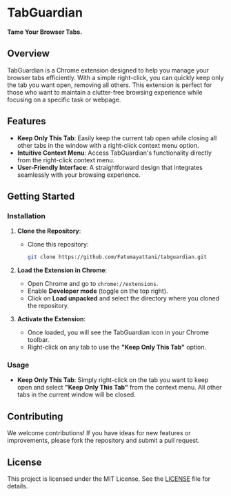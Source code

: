 # TabGuardian

**Tame Your Browser Tabs.**

## Overview

TabGuardian is a Chrome extension designed to help you manage your browser tabs efficiently. With a simple right-click, you can quickly keep only the tab you want open, removing all others. This extension is perfect for those who want to maintain a clutter-free browsing experience while focusing on a specific task or webpage.

## Features

- **Keep Only This Tab**: Easily keep the current tab open while closing all other tabs in the window with a right-click context menu option.
- **Intuitive Context Menu**: Access TabGuardian's functionality directly from the right-click context menu.
- **User-Friendly Interface**: A straightforward design that integrates seamlessly with your browsing experience.

## Getting Started

### Installation

1. **Clone the Repository**:
   - Clone this repository:
     ```bash
     git clone https://github.com/Fatumayattani/tabguardian.git
     ```
2. **Load the Extension in Chrome**:
   - Open Chrome and go to `chrome://extensions`.
   - Enable **Developer mode** (toggle on the top right).
   - Click on **Load unpacked** and select the directory where you cloned the repository.

3. **Activate the Extension**:
   - Once loaded, you will see the TabGuardian icon in your Chrome toolbar.
   - Right-click on any tab to use the **"Keep Only This Tab"** option.

### Usage

- **Keep Only This Tab**: Simply right-click on the tab you want to keep open and select **"Keep Only This Tab"** from the context menu. All other tabs in the current window will be closed.

## Contributing

We welcome contributions! If you have ideas for new features or improvements, please fork the repository and submit a pull request.

## License

This project is licensed under the MIT License. See the [LICENSE](LICENSE) file for details.